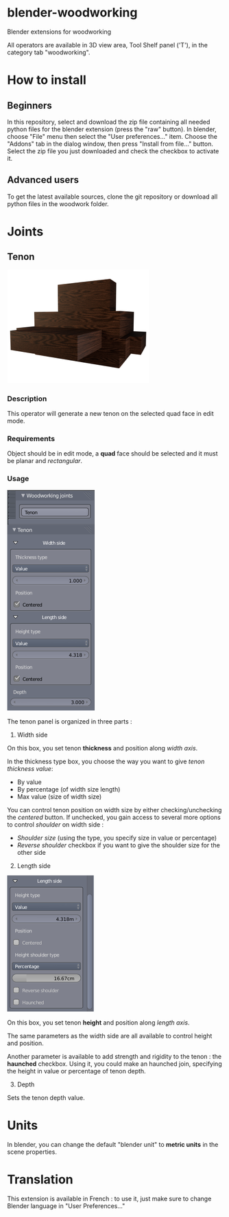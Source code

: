 blender-woodworking
===================

Blender extensions for woodworking

All operators are available in 3D view area, Tool Shelf panel ('T'), in the category tab "woodworking".

# How to install

## Beginners
In this repository, select and download the zip file containing all needed python files for the blender extension (press the "raw" button).
In blender, choose "File" menu then select the "User preferences..." item.
Choose the "Addons" tab in the dialog window, then press "Install from file..." button.
Select the zip file you just downloaded and check the checkbox to activate it.

## Advanced users
To get the latest available sources, clone the git repository or download all python files in the woodwork folder.

# Joints

## Tenon

![Sample rendered tenon](/screenshots/sample_rendered.png)

### Description
This operator will generate a new tenon on the selected quad face in edit mode.

### Requirements
Object should be in edit mode, a **quad** face should be selected and it must be planar and _rectangular_.

### Usage

![Tenon panel](/screenshots/tenon_panel.blend.png)

The tenon panel is organized in three parts :

1. Width side

  On this box, you set tenon **thickness** and position along _width axis_.

  In the thickness type box, you choose the way you want to give _tenon thickness value_:
  * By value
  * By percentage (of width size length)
  * Max value (size of width size)

  You can control tenon position on width size by either checking/unchecking the _centered_ button.
  If unchecked, you gain access to several more options to control _shoulder_ on width side :
  * _Shoulder size_ (using the type, you specify size in value or percentage)
  * _Reverse shoulder_ checkbox if you want to give the shoulder size for the other side 

2. Length side

  ![Detail for length side](/screenshots/tenon_panel_height_details.blend.png)

  On this box, you set tenon **height** and position along _length axis_.

  The same parameters as the width side are all available to control height and position.

  Another parameter is available to add strength and rigidity to the tenon : the **haunched** checkbox.
  Using it, you could make an haunched join, specifying the height in value or percentage of tenon depth.

3. Depth

  Sets the tenon depth value.

# Units
In blender, you can change the default "blender unit" to **metric units** in the scene properties. 

# Translation
This extension is available in French : to use it, just make sure to change Blender language in "User Preferences..."

